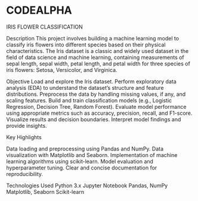 # CODEALPHA
IRIS FLOWER CLASSIFICATION

Description
This project involves building a machine learning model to classify iris flowers into different species based on their physical characteristics. The Iris dataset is a classic and widely used dataset in the field of data science and machine learning, containing measurements of sepal length, sepal width, petal length, and petal width for three species of iris flowers: Setosa, Versicolor, and Virginica.

Objective
Load and explore the Iris dataset.
Perform exploratory data analysis (EDA) to understand the dataset’s structure and feature distributions.
Preprocess the data by handling missing values, if any, and scaling features.
Build and train classification models (e.g., Logistic Regression, Decision Tree, Random Forest).
Evaluate model performance using appropriate metrics such as accuracy, precision, recall, and F1-score.
Visualize results and decision boundaries.
Interpret model findings and provide insights.

Key Highlights

Data loading and preprocessing using Pandas and NumPy.
Data visualization with Matplotlib and Seaborn.
Implementation of machine learning algorithms using scikit-learn.
Model evaluation and hyperparameter tuning.
Clear and concise documentation for reproducibility.

Technologies Used
Python 3.x
Jupyter Notebook
Pandas, NumPy
Matplotlib, Seaborn
Scikit-learn
